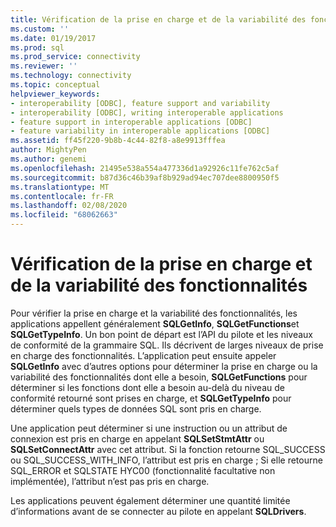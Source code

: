 ```yaml
---
title: Vérification de la prise en charge et de la variabilité des fonctionnalités | Microsoft Docs
ms.custom: ''
ms.date: 01/19/2017
ms.prod: sql
ms.prod_service: connectivity
ms.reviewer: ''
ms.technology: connectivity
ms.topic: conceptual
helpviewer_keywords:
- interoperability [ODBC], feature support and variability
- interoperability [ODBC], writing interoperable applications
- feature support in interoperable applications [ODBC]
- feature variability in interoperable applications [ODBC]
ms.assetid: ff45f220-9b8b-4c44-82f8-a8e9913fffea
author: MightyPen
ms.author: genemi
ms.openlocfilehash: 21495e538a554a477336d1a92926c11fe762c5af
ms.sourcegitcommit: b87d36c46b39af8b929ad94ec707dee8800950f5
ms.translationtype: MT
ms.contentlocale: fr-FR
ms.lasthandoff: 02/08/2020
ms.locfileid: "68062663"
---
```

# <a name="checking-feature-support-and-variability"></a>Vérification de la prise en charge et de la variabilité des fonctionnalités
Pour vérifier la prise en charge et la variabilité des fonctionnalités, les applications appellent généralement **SQLGetInfo**, **SQLGetFunctions**et **SQLGetTypeInfo**. Un bon point de départ est l’API du pilote et les niveaux de conformité de la grammaire SQL. Ils décrivent de larges niveaux de prise en charge des fonctionnalités. L’application peut ensuite appeler **SQLGetInfo** avec d’autres options pour déterminer la prise en charge ou la variabilité des fonctionnalités dont elle a besoin, **SQLGetFunctions** pour déterminer si les fonctions dont elle a besoin au-delà du niveau de conformité retourné sont prises en charge, et **SQLGetTypeInfo** pour déterminer quels types de données SQL sont pris en charge.  
  
 Une application peut déterminer si une instruction ou un attribut de connexion est pris en charge en appelant **SQLSetStmtAttr** ou **SQLSetConnectAttr** avec cet attribut. Si la fonction retourne SQL_SUCCESS ou SQL_SUCCESS_WITH_INFO, l’attribut est pris en charge ; Si elle retourne SQL_ERROR et SQLSTATE HYC00 (fonctionnalité facultative non implémentée), l’attribut n’est pas pris en charge.  
  
 Les applications peuvent également déterminer une quantité limitée d’informations avant de se connecter au pilote en appelant **SQLDrivers**.
